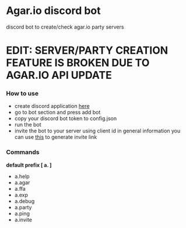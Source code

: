 # Agar.io discord bot

discord bot to create/check agar.io party servers

# EDIT: SERVER/PARTY CREATION FEATURE IS BROKEN DUE TO AGAR.IO API UPDATE

### How to use
* create discord application [here](https://discordapp.com/developers/applications)
* go to bot section and press add bot
* copy your discord bot token to config.json
* run the bot
* invite the bot to your server using client id in general information you can use [this](https://discordapi.com/permissions.html) to generate invite link

### Commands

**default prefix [ a. ]**

* a.help
* a.agar
* a.ffa
* a.exp
* a.debug
* a.party
* a.ping
* a.invite

